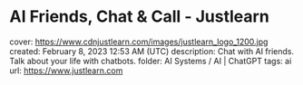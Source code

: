 # AI Friends, Chat & Call - Justlearn

cover: https://www.cdnjustlearn.com/images/justlearn_logo_1200.jpg
created: February 8, 2023 12:53 AM (UTC)
description: Chat with AI friends. Talk about your life with chatbots.
folder: AI Systems / AI | ChatGPT
tags: ai
url: https://www.justlearn.com